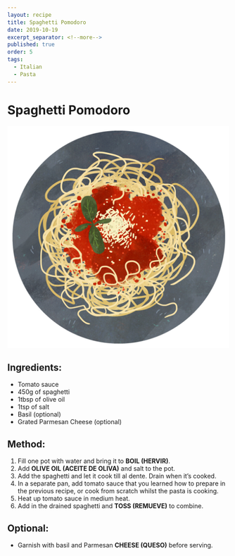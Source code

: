 ```yaml
---
layout: recipe
title: Spaghetti Pomodoro
date: 2019-10-19
excerpt_separator: <!--more-->
published: true
order: 5
tags:
  - Italian
  - Pasta
---
```


# Spaghetti Pomodoro

<!--more-->

[![Spaghetti Pomodoro](/_uploads/spaghettimarinara1.jpg)](/_uploads/spaghettimarinara1.jpg)

## Ingredients:
- Tomato sauce
- 450g of spaghetti
- 1tbsp of olive oil
- 1tsp of salt
- Basil (optional)
- Grated Parmesan Cheese (optional)

## Method:
1. Fill one pot with water and bring it to **BOIL (HERVIR)**.
2. Add **OLIVE OIL (ACEITE DE OLIVA)** and salt to the pot.
3. Add the spaghetti and let it cook till al dente. Drain when it’s cooked.
4. In a separate pan, add tomato sauce that you learned how to prepare in the previous recipe, or cook from scratch whilst the pasta is cooking.
5. Heat up tomato sauce in medium heat.
6. Add in the drained spaghetti and **TOSS (REMUEVE)** to combine.

## Optional:
- Garnish with basil and Parmesan **CHEESE (QUESO)** before serving.
